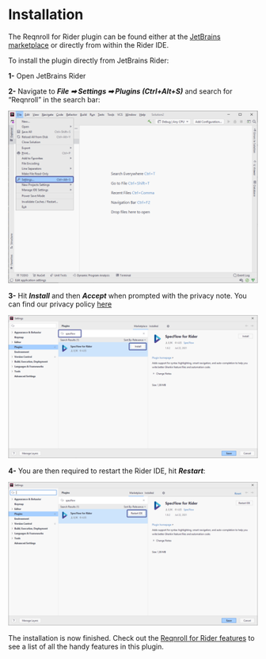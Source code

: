 # Installation

The Reqnroll for Rider plugin can be found either at the [JetBrains marketplace](https://plugins.jetbrains.com/plugin/15957-reqnroll-support) or directly from within the Rider IDE.

To install the plugin directly from JetBrains Rider:

**1-** Open JetBrains Rider

**2-** Navigate to ***File ➡ Settings ➡ Plugins (Ctrl+Alt+S)*** and search for “Reqnroll” in the search bar:

![Rider_settings](../_static/images/settings.png)

**3-** Hit ***Install*** and then ***Accept*** when prompted with the privacy note. You can find our privacy policy [here](https://reqnroll.net/privacy-policy/)

![Rider_installation](../_static/images/installplugin.png)

**4-** You are then required to restart the Rider IDE, hit ***Restart***:

![Rider_restart](../_static/images/restartrider.png)

The installation is now finished. Check out the [Reqnroll for Rider features](../Rider/rider-features.md) to see a list of all the handy features in this plugin.